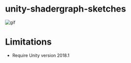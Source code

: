 # unity-shadergraph-sketches

![gif](https://user-images.githubusercontent.com/31256170/38709005-d89afef2-3e86-11e8-842e-e41e7e3d35a5.png)

Limitations
===============

* Require Unity version 2018.1
